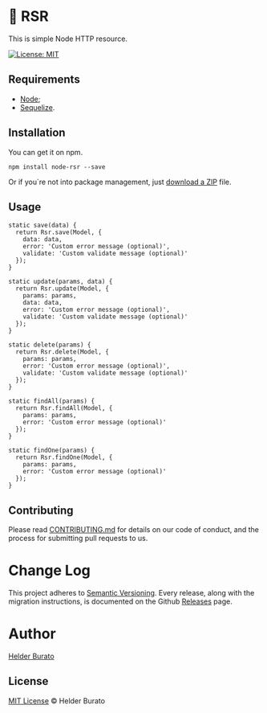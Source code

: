 # 💫 RSR

This is simple Node HTTP resource.

[![License: MIT](https://img.shields.io/badge/License-MIT-yellow.svg)](https://opensource.org/licenses/MIT)

## Requirements

* [Node](https://nodejs.org/en/);
* [Sequelize](http://docs.sequelizejs.com/manual/installation/getting-started.html).

## Installation

You can get it on npm.
```
npm install node-rsr --save
```
Or if you`re not into package management, just [download a ZIP](https://github.com/helderburato/node-rsr/archive/master.zip) file.

## Usage

```
static save(data) {
  return Rsr.save(Model, {
    data: data,
    error: 'Custom error message (optional)',
    validate: 'Custom validate message (optional)'
  });
}

static update(params, data) {
  return Rsr.update(Model, {
    params: params,
    data: data,
    error: 'Custom error message (optional)',
    validate: 'Custom validate message (optional)'
  });
}

static delete(params) {
  return Rsr.delete(Model, {
    params: params,
    error: 'Custom error message (optional)',
    validate: 'Custom validate message (optional)'
  });
}

static findAll(params) {
  return Rsr.findAll(Model, {
    params: params,
    error: 'Custom error message (optional)'
  });
}

static findOne(params) {
  return Rsr.findOne(Model, {
    params: params,
    error: 'Custom error message (optional)'
  });
}
```

## Contributing

Please read [CONTRIBUTING.md](./CONTRIBUTING.md) for details on our code of conduct, and the process for submitting pull requests to us.

# Change Log

This project adheres to [Semantic Versioning](https://semver.org/).
Every release, along with the migration instructions, is documented on the Github [Releases](https://github.com/helderburato/node-rsr/releases) page.

# Author

[Helder Burato](https://twitter.com/helderburato)

## License

[MIT License](./LICENSE) © Helder Burato

